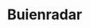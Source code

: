 ---
schema: default
title: Buienradar
description: www.buienradar.nl
logo: 'https://tcdeharkema.nl/wp-content/uploads/2015/09/buienradar-logo.jpg'
---